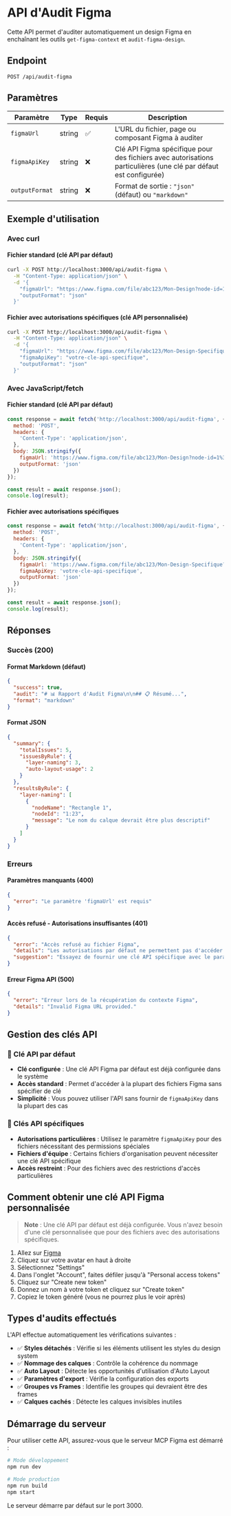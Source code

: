 # API d'Audit Figma

Cette API permet d'auditer automatiquement un design Figma en enchaînant les outils `get-figma-context` et `audit-figma-design`.

## Endpoint

```
POST /api/audit-figma
```

## Paramètres

| Paramètre | Type | Requis | Description |
|-----------|------|--------|-------------|
| `figmaUrl` | string | ✅ | L'URL du fichier, page ou composant Figma à auditer |
| `figmaApiKey` | string | ❌ | Clé API Figma spécifique pour des fichiers avec autorisations particulières (une clé par défaut est configurée) |
| `outputFormat` | string | ❌ | Format de sortie : `"json"` (défaut) ou `"markdown"` |

## Exemple d'utilisation

### Avec curl

#### Fichier standard (clé API par défaut)
```bash
curl -X POST http://localhost:3000/api/audit-figma \
  -H "Content-Type: application/json" \
  -d '{
    "figmaUrl": "https://www.figma.com/file/abc123/Mon-Design?node-id=1%3A2",
    "outputFormat": "json"
  }'
```

#### Fichier avec autorisations spécifiques (clé API personnalisée)
```bash
curl -X POST http://localhost:3000/api/audit-figma \
  -H "Content-Type: application/json" \
  -d '{
    "figmaUrl": "https://www.figma.com/file/abc123/Mon-Design-Specifique?node-id=1%3A2",
    "figmaApiKey": "votre-cle-api-specifique",
    "outputFormat": "json"
  }'
```

### Avec JavaScript/fetch

#### Fichier standard (clé API par défaut)
```javascript
const response = await fetch('http://localhost:3000/api/audit-figma', {
  method: 'POST',
  headers: {
    'Content-Type': 'application/json',
  },
  body: JSON.stringify({
    figmaUrl: 'https://www.figma.com/file/abc123/Mon-Design?node-id=1%3A2',
    outputFormat: 'json'
  })
});

const result = await response.json();
console.log(result);
```

#### Fichier avec autorisations spécifiques
```javascript
const response = await fetch('http://localhost:3000/api/audit-figma', {
  method: 'POST',
  headers: {
    'Content-Type': 'application/json',
  },
  body: JSON.stringify({
    figmaUrl: 'https://www.figma.com/file/abc123/Mon-Design-Specifique?node-id=1%3A2',
    figmaApiKey: 'votre-cle-api-specifique',
    outputFormat: 'json'
  })
});

const result = await response.json();
console.log(result);
```

## Réponses

### Succès (200)

#### Format Markdown (défaut)
```json
{
  "success": true,
  "audit": "# 📊 Rapport d'Audit Figma\n\n## 📋 Résumé...",
  "format": "markdown"
}
```

#### Format JSON
```json
{
  "summary": {
    "totalIssues": 5,
    "issuesByRule": {
      "layer-naming": 3,
      "auto-layout-usage": 2
    }
  },
  "resultsByRule": {
    "layer-naming": [
      {
        "nodeName": "Rectangle 1",
        "nodeId": "1:23",
        "message": "Le nom du calque devrait être plus descriptif"
      }
    ]
  }
}
```

### Erreurs

#### Paramètres manquants (400)
```json
{
  "error": "Le paramètre 'figmaUrl' est requis"
}
```

#### Accès refusé - Autorisations insuffisantes (401)
```json
{
  "error": "Accès refusé au fichier Figma",
  "details": "Les autorisations par défaut ne permettent pas d'accéder à ce fichier.",
  "suggestion": "Essayez de fournir une clé API spécifique avec le paramètre 'figmaApiKey'."
}
```

#### Erreur Figma API (500)
```json
{
  "error": "Erreur lors de la récupération du contexte Figma",
  "details": "Invalid Figma URL provided."
}
```

## Gestion des clés API

### 🔑 Clé API par défaut
- **Clé configurée** : Une clé API Figma par défaut est déjà configurée dans le système
- **Accès standard** : Permet d'accéder à la plupart des fichiers Figma sans spécifier de clé
- **Simplicité** : Vous pouvez utiliser l'API sans fournir de `figmaApiKey` dans la plupart des cas

### 🎯 Clés API spécifiques
- **Autorisations particulières** : Utilisez le paramètre `figmaApiKey` pour des fichiers nécessitant des permissions spéciales
- **Fichiers d'équipe** : Certains fichiers d'organisation peuvent nécessiter une clé API spécifique
- **Accès restreint** : Pour des fichiers avec des restrictions d'accès particulières

## Comment obtenir une clé API Figma personnalisée

> **Note** : Une clé API par défaut est déjà configurée. Vous n'avez besoin d'une clé personnalisée que pour des fichiers avec des autorisations spécifiques.

1. Allez sur [Figma](https://www.figma.com)
2. Cliquez sur votre avatar en haut à droite
3. Sélectionnez "Settings"
4. Dans l'onglet "Account", faites défiler jusqu'à "Personal access tokens"
5. Cliquez sur "Create new token"
6. Donnez un nom à votre token et cliquez sur "Create token"
7. Copiez le token généré (vous ne pourrez plus le voir après)

## Types d'audits effectués

L'API effectue automatiquement les vérifications suivantes :

- ✅ **Styles détachés** : Vérifie si les éléments utilisent les styles du design system
- ✅ **Nommage des calques** : Contrôle la cohérence du nommage
- ✅ **Auto Layout** : Détecte les opportunités d'utilisation d'Auto Layout
- ✅ **Paramètres d'export** : Vérifie la configuration des exports
- ✅ **Groupes vs Frames** : Identifie les groupes qui devraient être des frames
- ✅ **Calques cachés** : Détecte les calques invisibles inutiles

## Démarrage du serveur

Pour utiliser cette API, assurez-vous que le serveur MCP Figma est démarré :

```bash
# Mode développement
npm run dev

# Mode production
npm run build
npm start
```

Le serveur démarre par défaut sur le port 3000.
